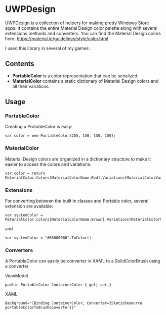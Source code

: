 # UWPDesign

UWPDesign is a collection of helpers for making pretty Windows Store apps.
It contains the entire Material Design color palette along with several extensions methods and converters.
You can find the Material Design colors here: https://material.io/guidelines/style/color.html

I used this library in several of my games:

## Contents

* **PortableColor** is a color representation that can be serialized.
* **MaterialColor** contains a static dictionary of Material Design colors and all their variations.

## Usage

### PortableColor
Creating a PortableColor is easy:
```
var color = new PortableColor(255, 150, 150, 150);
```

### MaterialColor

Material Design colors are organized in a dictionary structure to make it easier to access the colors and variations:

```
var color = return MaterialColor.Colors[MaterialColorName.Red].Variations[MaterialColorVariation.Variation700];
```

### Extensions
For converting between the built in classes and Portable color, several extension are available:

```
var systemColor = MaterialColor.Colors[MaterialColorName.Brown].Variations[MaterialColorVariation.Variation50].ToColor()
```
and
```
var systemColor = "#66000000".ToColor()
```

### Converters

A PortableColor can easily be converter in XAML to a SolidColorBrush using a converter

ViewModel
```
public PortableColor ContainerColor { get; set;}
```

XAML
```
Background="{Binding ContainerColor, Converter={StaticResource portableColorToBrushConverter}}"
```

